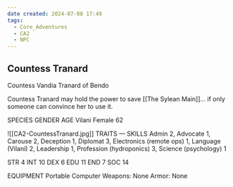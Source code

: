 ```yaml
---
date created: 2024-07-08 17:49
tags:
  - Core_Adventures
  - CA2
  - NPC
---
```


## Countess Tranard

Countess Vandia Tranard of Bendo

Countess Tranard may hold the power to save [[The Sylean Main]]... if only someone can convince her to use it.

SPECIES GENDER AGE
Vilani Female 62

![[CA2-CountessTranard.jpg]]
TRAITS — SKILLS
Admin 2, Advocate 1, Carouse 2, Deception 1, Diplomat 3, Electronics (remote ops) 1, Language (Vilani) 2, Leadership 1, Profession (hydroponics) 3, Science (psychology) 1

STR 4 INT 10
DEX 6 EDU 11
END 7 SOC 14

EQUIPMENT Portable Computer
Weapons: None
Armor: None
